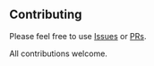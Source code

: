 ## Contributing

Please feel free to use [Issues](https://github.com/peasead/elastic-container/issues) or [PRs](https://github.com/peasead/elastic-container/pulls).

All contributions welcome.
